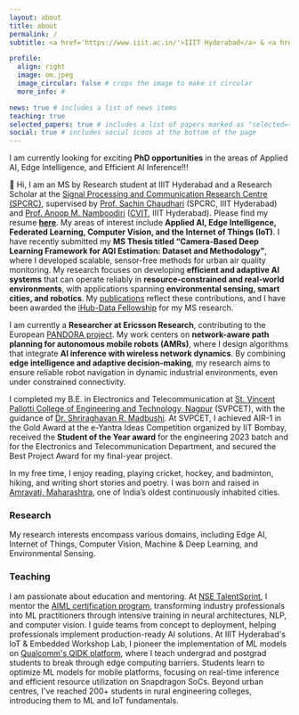 ```yaml
---
layout: about
title: about
permalink: /
subtitle: <a href='https://www.iiit.ac.in/'>IIIT Hyderabad</a> & <a href='https://www.ericsson.com/en/reports-and-papers/research-papers?locs=68304,46951'>Ericsson Research</a>.

profile:
  align: right
  image: om.jpeg
  image_circular: false # crops the image to make it circular
  more_info: #

news: true # includes a list of news items
teaching: true
selected_papers: true # includes a list of papers marked as "selected={true}"
social: true # includes social icons at the bottom of the page
---
```

I am currently looking for exciting **PhD opportunities** in the areas of Applied AI, Edge Intelligence, and Efficient AI Inference!!!  

👋 Hi, I am an MS by Research student at IIIT Hyderabad and a Research Scholar at the [Signal Processing and Communication Research Centre (SPCRC)](https://spcrc.iiit.ac.in/), supervised by [Prof. Sachin Chaudhari](https://faculty.iiit.ac.in/~sachin.c/) (SPCRC, IIIT Hyderabad) and [Prof. Anoop M. Namboodiri](https://faculty.iiit.ac.in/~anoop/) ([CVIT](https://cvit.iiit.ac.in/), IIIT Hyderabad). Please find my resume **[here](https://drive.google.com/file/d/1G9_sc6aL1YrccvRaF4GdNbe4v1RDtdvo/view?usp=sharing)**. My areas of interest include **Applied AI, Edge Intelligence, Federated Learning, Computer Vision, and the Internet of Things (IoT)**. I have recently submitted my **MS Thesis titled “Camera-Based Deep Learning Framework for AQI Estimation: Dataset and Methodology”**, where I developed scalable, sensor-free methods for urban air quality monitoring. My research focuses on developing **efficient and adaptive AI systems** that can operate reliably in **resource-constrained and real-world environments**, with applications spanning **environmental sensing, smart cities, and robotics**. My [publications](https://omkathalkar.github.io/publications/) reflect these contributions, and I have been awarded the [iHub-Data Fellowship](https://ihub-data.ai/archives/blogs/5998/) for my MS research.  

I am currently a **Researcher at Ericsson Research**, contributing to the European [PANDORA project](https://pandora-heu.eu/). My work centers on **network-aware path planning for autonomous mobile robots (AMRs)**, where I design algorithms that integrate **AI inference with wireless network dynamics**. By combining **edge intelligence and adaptive decision-making**, my research aims to ensure reliable robot navigation in dynamic industrial environments, even under constrained connectivity.  


I completed my B.E. in Electronics and Telecommunication at [St. Vincent Pallotti College of Engineering and Technology, Nagpur](https://www.stvincentngp.edu.in/) (SVPCET), with the guidance of [Dr. Shriraghavan R. Madbushi](https://www.stvincentngp.edu.in/faculties/view/34). At SVPCET, I achieved AIR-1 in the Gold Award at the e-Yantra Ideas Competition organized by IIT Bombay, received the **Student of the Year award** for the engineering 2023 batch and for the Electronics and Telecommunication Department, and secured the Best Project Award for my final-year project.

In my free time, I enjoy reading, playing cricket, hockey, and badminton, hiking, and writing short stories and poetry. I was born and raised in [Amravati, Maharashtra](https://en.wikipedia.org/wiki/Amravati), one of India’s oldest continuously inhabited cities.

### Research 

My research interests encompass various domains, including Edge AI, Internet of Things, Computer Vision, Machine & Deep Learning, and Environmental Sensing.

### Teaching

I am passionate about education and mentoring. At [NSE TalentSprint](https://talentsprint.com/?srsltid=AfmBOoruCeg3vOWrY0fkSuGi06p49esrpKXLBN8X7ubhhi0VJYEteYo8), I mentor the [AIML certification program](https://talentsprint.com/course/ai-machine-learning-iiit-hyderabad), transforming industry professionals into ML practitioners through intensive training in neural architectures, NLP, and computer vision. I guide teams from concept to deployment, helping professionals implement production-ready AI solutions. At IIIT Hyderabad's IoT & Embedded Workshop Lab, I pioneer the implementation of ML models on [Qualcomm's QIDK platform](https://www.qualcomm.com/developer/hardware/qualcomm-innovators-development-kit), where I teach undergrad and postgrad students to break through edge computing barriers. Students learn to optimize ML models for mobile platforms, focusing on real-time inference and efficient resource utilization on Snapdragon SoCs. Beyond urban centres, I've reached 200+ students in rural engineering colleges, introducing them to ML and IoT fundamentals.
